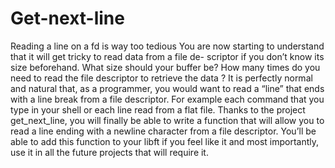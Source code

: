 # Get-next-line
Reading a line on a fd is way too tedious
You are now starting to understand that it will get tricky to read data from a file de- scriptor if you don’t know its size beforehand. What size should your buffer be? How many times do you need to read the file descriptor to retrieve the data ?
It is perfectly normal and natural that, as a programmer, you would want to read a “line” that ends with a line break from a file descriptor. For example each command that you type in your shell or each line read from a flat file.
Thanks to the project get_next_line, you will finally be able to write a function that will allow you to read a line ending with a newline character from a file descriptor. You’ll be able to add this function to your libft if you feel like it and most importantly, use it in all the future projects that will require it.
